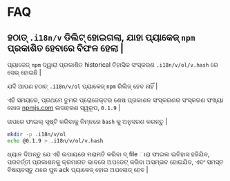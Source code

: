# FAQ

## ହଠାତ୍ `.i18n/v` ଡିଲିଟ୍ ହୋଇଗଲା, ଯାହା ପ୍ୟାକେଜ୍ `npm` ପ୍ରକାଶିତ ହେବାରେ ବିଫଳ ହେଲା |

ପ୍ୟାକେଜ୍ `npm` ଦ୍ୱାରା ପ୍ରକାଶିତ historical ତିହାସିକ ସଂସ୍କରଣ `.i18n/v/ol/v.hash` ରେ ସେଭ୍ ହୋଇଛି |

ଯଦି ଆପଣ ହଠାତ୍ `.i18n/v/ol` ପ୍ୟାକେଜ୍ `npm` ରିଲିଜ୍ ହେବ ନାହିଁ |

ଏହି ସମୟରେ, ପ୍ରଥମେ ତୁମର ପ୍ରୋଜେକ୍ଟର ଶେଷ ପ୍ରକାଶନ ସଂସ୍କରଣର ସଂସ୍କରଣ ସଂଖ୍ୟା ଖୋଜ [npmjs.com](//npmjs.com) ଉଦାହରଣ ସ୍ୱରୂପ, `0.1.9` |

ତାପରେ ଫାଇଲ୍ ସୃଷ୍ଟି କରିବାକୁ ନିମ୍ନରେ `bash` କୁ ଅନୁସରଣ କରନ୍ତୁ |

```bash
mkdir -p .i18n/v/ol
echo @0.1.9 > .i18n/v/ol/v.hash
```

ଧ୍ୟାନ ଦିଅନ୍ତୁ ଯେ ଏହି ଉପାୟରେ ମରାମତି କରିବା ଦ୍ file ାରା ଫାଇଲ ଇତିହାସ ହଜିଯିବ, ପରବର୍ତ୍ତୀ ପ୍ରକାଶନକୁ କ୍ରମାଗତ ଭାବରେ ଅପଡେଟ୍ କରିବା ଅସମ୍ଭବ ହୋଇଯିବ, ଏବଂ ସମସ୍ତ ବିଷୟବସ୍ତୁ ଥରେ ପୁନ ack ପ୍ୟାକେଜ୍ ହୋଇ ଅପଲୋଡ୍ ହେବ |